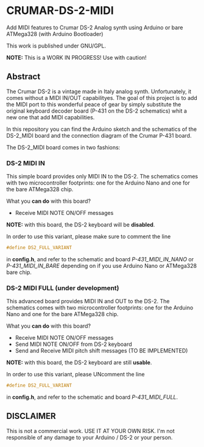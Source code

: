 # CRUMAR-DS-2-MIDI
Add MIDI features to Crumar DS-2 Analog synth using Arduino or bare ATMega328 (with Arduino Bootloader)

This work is published under GNU/GPL.

**NOTE:** This is a WORK IN PROGRESS! Use with caution!

## Abstract
The Crumar DS-2 is a vintage made in Italy analog synth. Unfortunately, it comes without a MIDI IN/OUT capabilityes.
The goal of this project is to add the MIDI port to this wonderful peace of gear by simply substitute the original keyboard decoder board (P-431 on the DS-2 schematics) whit a new one that add MIDI capabilities.

In this repository you can find the Arduino sketch and the schematics of the DS-2_MIDI board and the connection diagram of the Crumar P-431 board.

The DS-2_MIDI board comes in two fashions:

### DS-2 MIDI IN
This simple board provides only MIDI IN to the DS-2. The schematics comes with two microcontroller footprints: one for the Arduino Nano and one for the bare ATMega328 chip.

What you **can do** with this board?
* Receive MIDI NOTE ON/OFF messages

**NOTE:** with this board, the DS-2 keyboard will be **disabled**.

In order to use this variant, please make sure to comment the line
```C
#define DS2_FULL_VARIANT
```
in **config.h**, and refer to the schematic and board *P-431_MIDI_IN_NANO* or *P-431_MIDI_IN_BARE* depending on if you use Arduino Nano or ATMega328 bare chip.

### DS-2 MIDI FULL (under development)
This advanced board provides MIDI IN and OUT to the DS-2. The schematics comes with two microcontroller footprints: one for the Arduino Nano and one for the bare ATMega328 chip.

What you **can do** with this board?
* Receive MIDI NOTE ON/OFF messages
* Send MIDI NOTE ON/OFF from DS-2 keyboard
* Send and Receive MIDI pitch shift messages (TO BE IMPLEMENTED)

**NOTE:** with this board, the DS-2 keyboard are still **usable**.

In order to use this variant, please UNcomment the line
```C
#define DS2_FULL_VARIANT
```
in **config.h**, and refer to the schematic and board *P-431_MIDI_FULL*.

## DISCLAIMER
This is not a commercial work. USE IT AT YOUR OWN RISK. I'm not responsible of any damage to your Arduino / DS-2 or your person.
